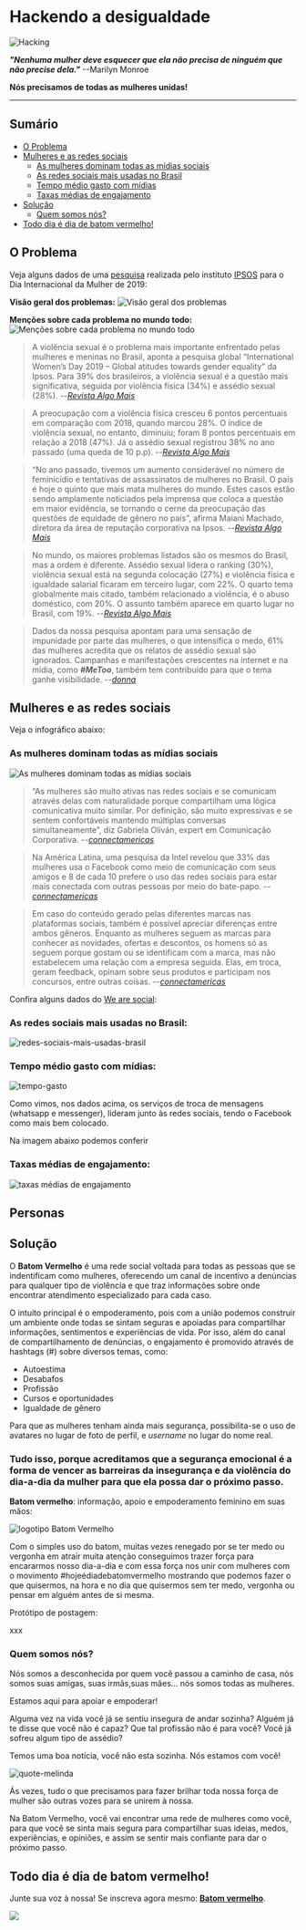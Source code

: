 # Hackendo a desigualdade

![Hacking](src/imgs/hacking.png)

***"Nenhuma mulher deve esquecer que ela não precisa de ninguém que não precise dela."*** --Marilyn Monroe

**Nós precisamos de todas as mulheres unidas!**

---

## Sumário
* [O Problema](#O-Problema)
* [Mulheres e as redes sociais](#Mulheres-e-as-redes-sociais)
  * [As mulheres dominam todas as mídias sociais](#As-mulheres-dominam-todas-as-mídias-sociais)
  * [As redes sociais mais usadas no Brasil](#As-redes-sociais-mais-usadas-no-Brasil)
  * [Tempo médio gasto com mídias](#Tempo-médio-gasto-com-mídias)
  * [Taxas médias de engajamento](#Taxas-médias-de-engajamento)
* [Solução](#Solução)
  * [Quem somos nós?](#Quem-somos-nós?)
* [Todo dia é dia de batom vermelho!](#Todo-dia-é-dia-de-batom-vermelho!)

## O Problema

Veja alguns dados de uma [pesquisa](https://www.ipsos.com/sites/default/files/ct/news/documents/2019-03/international-womens-day-2019-global-attitudes-towards-gender-equality.pdf) realizada pelo instituto [IPSOS](https://www.ipsos.com/en) para o Dia Internacional da Mulher de 2019:

**Visão geral dos problemas:**
![Visão geral dos problemas](src/dados/visao-geral.png)

**Menções sobre cada problema no mundo todo:**
![Menções sobre cada problema no mundo todo](src/dados/mundo.png)


> A violência sexual é o problema mais importante enfrentado pelas mulheres e meninas no Brasil, aponta a pesquisa global “International Women’s Day 2019 – Global atitudes towards gender equality” da Ipsos. Para 39% dos brasileiros, a violência sexual é a questão mais significativa, seguida por violência física (34%) e assédio sexual (28%). --[*Revista Algo Mais*](http://revista.algomais.com/exclusivas/pesquisa-violencia-sexual-e-fisica-sao-as-principais-preocupacoes-das-mulheres)

> A preocupação com a violência física cresceu 6 pontos percentuais em comparação com 2018, quando marcou 28%. O índice de violência sexual, no entanto, diminuiu; foram 8 pontos percentuais em relação a 2018 (47%). Já o assédio sexual registrou 38% no ano passado (uma queda de 10 p.p). --[*Revista Algo Mais*](http://revista.algomais.com/exclusivas/pesquisa-violencia-sexual-e-fisica-sao-as-principais-preocupacoes-das-mulheres)

> “No ano passado, tivemos um aumento considerável no número de feminicídio e tentativas de assassinatos de mulheres no Brasil. O país é hoje o quinto que mais mata mulheres do mundo. Estes casos estão sendo amplamente noticiados pela imprensa que coloca a questão em maior evidência, se tornando o cerne da preocupação das questões de equidade de gênero no país”, afirma Maiani Machado, diretora da área de reputação corporativa na Ipsos.
--[*Revista Algo Mais*](http://revista.algomais.com/exclusivas/pesquisa-violencia-sexual-e-fisica-sao-as-principais-preocupacoes-das-mulheres)

> No mundo, os maiores problemas listados são os mesmos do Brasil, mas a ordem é diferente. Assédio sexual lidera o ranking (30%), violência sexual está na segunda colocação (27%) e violência física e igualdade salarial ficaram em terceiro lugar, com 22%.
> O quarto tema globalmente mais citado, também relacionado a violência, é o abuso doméstico, com 20%. O assunto também aparece em quarto lugar no Brasil, com 19%.
--[*Revista Algo Mais*](http://revista.algomais.com/exclusivas/pesquisa-violencia-sexual-e-fisica-sao-as-principais-preocupacoes-das-mulheres)


> Dados da nossa pesquisa apontam para uma sensação de impunidade por parte das mulheres, o que intensifica o medo, 61% das mulheres acredita que os relatos de assédio sexual são ignorados. Campanhas e manifestações crescentes na internet e na mídia, como ***#MeToo***, também tem contribuído para que o tema ganhe visibilidade.
--[*donna*](https://gauchazh.clicrbs.com.br/donna/noticia/2018/03/pesquisa-mostra-as-principais-preocupacoes-das-mulheres-em-27-paises-saiba-quais-sao-elas-cjpiitfvk0077qpcnd40raame.html)


## Mulheres e as redes sociais

Veja o infográfico abaixo:

### As mulheres dominam todas as mídias sociais
![As mulheres dominam todas as mídias sociais](src/dados/24032014_175336_women-dominate-every-social-media-infographic.jpg)

> “As mulheres são muito ativas nas redes sociais e se comunicam através delas com naturalidade porque compartilham uma lógica comunicativa muito similar. Por definição, são muito expressivas e se sentem confortáveis mantendo múltiplas conversas simultaneamente”, diz Gabriela Oliván, expert em Comunicação Corporativa. 
--[*connectamericas*](https://connectamericas.com/pt/content/mulheres-lideram-revolu%C3%A7%C3%A3o-das-redes-sociais-0)


> Na América Latina, uma pesquisa da Intel revelou que 33% das mulheres usa o Facebook como meio de comunicação com seus amigos e 8 de cada 10 prefere o uso das redes sociais para estar mais conectada com outras pessoas por meio do bate-papo.
--[*connectamericas*](https://connectamericas.com/pt/content/mulheres-lideram-revolu%C3%A7%C3%A3o-das-redes-sociais-0)

> Em caso do conteúdo gerado pelas diferentes marcas nas plataformas sociais, também é possível apreciar diferenças entre ambos gêneros. Enquanto as mulheres seguem as marcas para conhecer as novidades, ofertas e descontos, os homens só as seguem porque gostam ou se identificam com a marca, mas não estabelecem uma relação com a empresa seguida. Elas, em troca, geram feedback, opinam sobre seus produtos e participam nos concursos, entre outras coisas.
--[*connectamericas*](https://connectamericas.com/pt/content/mulheres-lideram-revolu%C3%A7%C3%A3o-das-redes-sociais-0)

Confira alguns dados do [We are social](https://wearesocial.com):

### As redes sociais mais usadas no Brasil:
![redes-sociais-mais-usadas-brasil](src/dados/redes-sociais-mais-usadas-br.jpg)

### Tempo médio gasto com mídias:
![tempo-gasto](src/dados/tempo-gasto.jpg)

Como vimos, nos dados acima, os serviços de troca de mensagens (whatsapp e messenger), lideram junto às redes sociais, tendo o Facebook como mais bem colocado.

Na imagem abaixo podemos conferir 

### Taxas médias de engajamento:
![taxas médias de engajamento](src/dados/engajamento-facebook.jpg)

## Personas


## Solução

O **Batom Vermelho** é uma rede social voltada para todas as pessoas que se indentificam como mulheres, oferecendo um canal de incentivo a denúncias para qualquer tipo de violência e que traz informações sobre onde encontrar atendimento especializado para cada caso. 

O intuito principal é o empoderamento, pois com a união podemos construir um ambiente onde todas se sintam seguras e apoiadas para compartilhar informações, sentimentos e experiências de vida. Por isso, além do canal de compartilhamento de denúncias, o engajamento é promovido através de hashtags (#) sobre diversos temas, como:

* Autoestima
* Desabafos
* Profissão
* Cursos e oportunidades
* Igualdade de gênero

Para que as mulheres tenham ainda mais segurança, possibilita-se o uso de avatares no lugar de foto de perfil, e *username* no lugar do nome real.

### Tudo isso, porque acreditamos que a segurança emocional é a forma de vencer as barreiras da insegurança e da violência do dia-a-dia da mulher para que ela possa dar o próximo passo.

**Batom vermelho**: informação, apoio e empoderamento feminino em suas mãos:

![logotipo Batom Vermelho](xxx)

Com o simples uso do batom, muitas vezes renegado por se ter medo ou vergonha em atrair muita atenção conseguimos trazer força para encararmos nosso dia-a-dia e com essa força nos unir com mulheres com o movimento #hojeédiadebatomvermelho mostrando que podemos fazer o que quisermos, na hora e no dia que quisermos sem ter medo, vergonha ou pensar em alguém antes de si mesma.

Protótipo de postagem:

xxx

### Quem somos nós?

Nós somos a desconhecida por quem você passou a caminho de casa, nós somos suas amigas, suas irmãs,suas mães... nós somos todas as mulheres.

Estamos aqui para apoiar e empoderar!

Alguma vez na vida você já se sentiu insegura de andar sozinha? 
Alguém já te disse que você não é capaz? 
Que tal profissão não é para você? 
Você já sofreu algum tipo de assédio?

Temos uma boa notícia, você não esta sozinha. Nós estamos com você!

![quote-melinda](src/imgs/quote-melinda.png)

Ás vezes, tudo o que precisamos para fazer brilhar toda nossa força de mulher são outras vozes para se unirem à nossa.

Na Batom Vermelho, você vai encontrar uma rede de mulheres como você, para que você se sinta mais segura para compartilhar suas ideias, medos, experiências, e opiniões, e assim se sentir mais confiante para dar o próximo passo.

## Todo dia é dia de batom vermelho!

Junte sua voz à nossa! Se inscreva agora mesmo: [**Batom vermelho**]().




![](src/imgs/mouth.jpg)